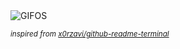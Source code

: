 <div align="justify">
<picture>
    <source media="(prefers-color-scheme: dark)" srcset="https://i.ibb.co/b78qw1m/output-gif.gif">
    <source media="(prefers-color-scheme: light)" srcset="https://i.ibb.co/b78qw1m/output-gif.gif">
    <img alt="GIFOS" src="https://i.ibb.co/b78qw1m/output-gif.gif">
</picture>

<sub><i>inspired from [x0rzavi/github-readme-terminal](https://github.com/x0rzavi/github-readme-terminal)</i></sub>

</div>

<!-- Image deletion URL: https://ibb.co/SJ9WYNy/3359188a54e9464dbf1f6d3d3b823850 -->